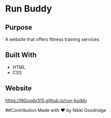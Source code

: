 # Run Buddy

## Purpose
A website that offers fitness training services.

## Built With
* HTML
* CSS

## Website
https://NGoody315.github.io/run-buddy

##Contribution
Made with ❤️ by Nikki Goodridge
